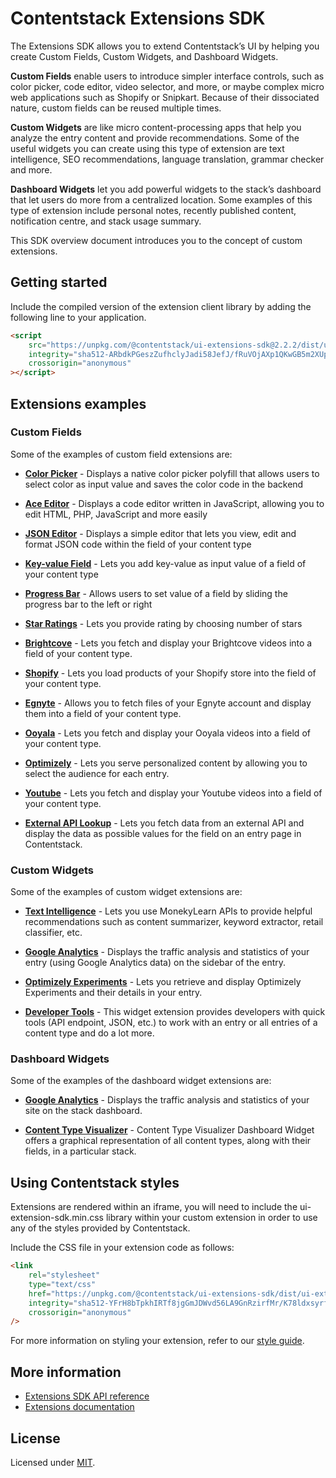 <!-- ⚠️ This README has been generated from the file(s) "./.github/readme/blueprint.md" ⚠️-->
[](#contentstack-extensions-sdk)

# Contentstack Extensions SDK

The Extensions SDK allows you to extend Contentstack’s UI by helping you create Custom Fields, Custom Widgets, and Dashboard Widgets.

**Custom Fields** enable users to introduce simpler interface controls, such as color picker, code editor, video selector, and more, or maybe complex micro web applications such as Shopify or Snipkart. Because of their dissociated nature, custom fields can be reused multiple times.

**Custom Widgets** are like micro content-processing apps that help you analyze the entry content and provide recommendations. Some of the useful widgets you can create using this type of extension are text intelligence, SEO recommendations, language translation, grammar checker and more.

**Dashboard Widgets** let you add powerful widgets to the stack’s dashboard that let users do more from a centralized location. Some examples of this type of extension include personal notes, recently published content, notification centre, and stack usage summary.

This SDK overview document introduces you to the concept of custom extensions.


[](#getting-started)

## Getting started

Include the compiled version of the extension client library by adding the following line to your application.

```html
<script
    src="https://unpkg.com/@contentstack/ui-extensions-sdk@2.2.2/dist/ui-extension-sdk.js"
    integrity="sha512-ARbdkPGeszZufhclyJadi58JefJ/fRuVOjAXp1QKwGB5m2XUptmzQKUMeg/gptKQQux6Rba1xX7NrR9mL9eAZQ=="
    crossorigin="anonymous"
></script>
```


[](#extensions-examples)

## Extensions examples

### Custom Fields

Some of the examples of custom field extensions are:

-   **[Color Picker](https://github.com/contentstack/extensions/tree/master/color-picker)** - Displays a native color picker polyfill that allows users to select color as input value and saves the color code in the backend

-   **[Ace Editor](https://github.com/contentstack/extensions/tree/master/ace-editor)** - Displays a code editor written in JavaScript, allowing you to edit HTML, PHP, JavaScript and more easily

-   **[JSON Editor](https://github.com/contentstack/extensions/tree/master/json-editor)** - Displays a simple editor that lets you view, edit and format JSON code within the field of your content type

-   **[Key-value Field](https://github.com/contentstack/extensions/tree/master/key-value-field)** - Lets you add key-value as input value of a field of your content type

-   **[Progress Bar](https://github.com/contentstack/extensions/tree/master/progress-bar)** - Allows users to set value of a field by sliding the progress bar to the left or right

-   **[Star Ratings](https://github.com/contentstack/extensions/tree/master/ratings)** - Lets you provide rating by choosing number of stars

-   **[Brightcove](https://github.com/contentstack/extensions/tree/master/brightcove)** - Lets you fetch and display your Brightcove videos into a field of your content type.

-   **[Shopify](https://github.com/contentstack/extensions/tree/master/shopify)** - Lets you load products of your Shopify store into the field of your content type.

-   **[Egnyte](https://github.com/contentstack/extensions/tree/master/egnyte)** - Allows you to fetch files of your Egnyte account and display them into a field of your content type.

-   **[Ooyala](https://github.com/contentstack/extensions/tree/master/ooyala)** - Lets you fetch and display your Ooyala videos into a field of your content type.

-   **[Optimizely](https://github.com/contentstack/extensions/tree/master/optimizely)** - Lets you serve personalized content by allowing you to select the audience for each entry.

-   **[Youtube](https://github.com/contentstack/extensions/tree/master/youtube)** - Lets you fetch and display your Youtube videos into a field of your content type.

-   **[External API Lookup](https://github.com/contentstack/extensions/tree/master/external-api-lookup-template)** - Lets you fetch data from an external API and display the data as possible values for the field on an entry page in Contentstack.

### Custom Widgets

Some of the examples of custom widget extensions are:

-   [**Text Intelligence**](https://github.com/contentstack/extensions/tree/master/text-intelligence) - Lets you use MonekyLearn APIs to provide helpful recommendations such as content summarizer, keyword extractor, retail classifier, etc.

-   [**Google Analytics**](https://github.com/contentstack/extensions/tree/master/google-analytics) - Displays the traffic analysis and statistics of your entry (using Google Analytics data) on the sidebar of the entry.

-   [**Optimizely Experiments**](https://github.com/contentstack/extensions/tree/master/optimizely-experiments) - Lets you retrieve and display Optimizely Experiments and their details in your entry.

- [**Developer Tools**](https://github.com/contentstack/extensions/tree/master/developer-tools) - This widget extension provides developers with quick tools (API endpoint, JSON, etc.) to work with an entry or all entries of a content type and do a lot more.

### Dashboard Widgets

Some of the examples of the dashboard widget extensions are:

-   [**Google Analytics**](https://github.com/contentstack/extensions/tree/master/dashboard-widget-google-analytics) - Displays the traffic analysis and statistics of your site on the stack dashboard.


[](#using-contentstack-styles)

- [**Content Type Visualizer**](https://github.com/contentstack/extensions/tree/master/content-type-visualizer) - Content Type Visualizer Dashboard Widget offers a graphical representation of all content types, along with their fields, in a particular stack.

## Using Contentstack styles

Extensions are rendered within an iframe, you will need to include the ui-extension-sdk.min.css library within your custom extension in order to use any of the styles provided by Contentstack.

Include the CSS file in your extension code as follows:

```html
<link
    rel="stylesheet"
    type="text/css"
    href="https://unpkg.com/@contentstack/ui-extensions-sdk/dist/ui-extension-sdk.css"
    integrity="sha512-YFrH8bTpkhIRTf8jgGmJDWvd56LA9GnRzirfMr/K78ldxsyrfedaMxMCZMC9A9d0LzuVFhkkHWo10HWEoAgjjg=="
    crossorigin="anonymous"
/>
```

For more information on styling your extension, refer to our [style guide](https://www.contentstack.com/docs/extensions/style-guide/).


[](#more-information)

## More information

-   [Extensions SDK API reference](https://github.com/contentstack/ui-extensions-sdk/blob/2.2.0/docs/ui-extensions-api-reference.md)
-   [Extensions documentation ](https://www.contentstack.com/docs/guide/extensions)


[](#license)

## License
	
Licensed under [MIT](https://opensource.org/licenses/MIT).
